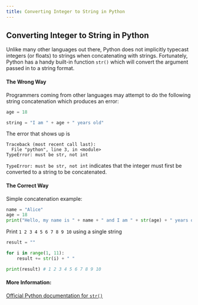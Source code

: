 ```yaml
---
title: Converting Integer to String in Python
---
```

## Converting Integer to String in Python

Unlike many other languages out there, Python does not implicitly typecast integers (or floats) to strings when concatenating with strings. Fortunately, Python has a handy built-in function `str()` which will convert the argument passed in to a string format.

#### The Wrong Way

Programmers coming from other languages may attempt to do the following string concatenation which produces an error:

```py
age = 18

string = "I am " + age + " years old"
```
The error that shows up is
```
Traceback (most recent call last):
  File "python", line 3, in <module>
TypeError: must be str, not int
```

`TypeError: must be str, not int` indicates that the integer must first be converted to a string to be concatenated.

#### The Correct Way

Simple concatenation example:

```py
name = "Alice"
age = 18
print("Hello, my name is " + name + " and I am " + str(age) + " years old") # Hello, my name is Alice and I am 18 years old
```
Print `1 2 3 4 5 6 7 8 9 10` using a single string
```py
result = ""

for i in range(1, 11):
    result += str(i) + " "

print(result) # 1 2 3 4 5 6 7 8 9 10
```


#### More Information:
<a href='https://docs.python.org/2/library/functions.html#str' target='_blank' rel='nofollow'>Official Python documentation for `str()`</a>



